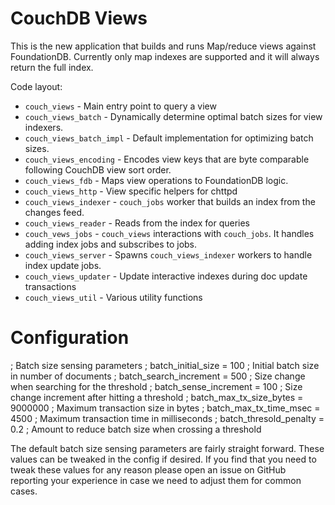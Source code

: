 CouchDB Views
=====

This is the new application that builds and runs Map/reduce views against FoundationDB.
Currently only map indexes are supported and it will always return the full index.

Code layout:

* `couch_views` - Main entry point to query a view
* `couch_views_batch` - Dynamically determine optimal batch sizes for view indexers.
* `couch_views_batch_impl` - Default implementation for optimizing batch sizes.
* `couch_views_encoding` - Encodes view keys that are byte comparable following CouchDB view sort order.
* `couch_views_fdb` - Maps view operations to FoundationDB logic.
* `couch_views_http` - View specific helpers for chttpd
* `couch_views_indexer` - `couch_jobs` worker that builds an index from the changes feed.
* `couch_views_reader` - Reads from the index for queries
* `couch_vews_jobs` - `couch_views` interactions with `couch_jobs`. It handles adding index jobs and subscribes to jobs.
* `couch_views_server` - Spawns `couch_views_indexer` workers to handle index update jobs.
* `couch_views_updater` - Update interactive indexes during doc update transactions
* `couch_views_util` - Various utility functions

# Configuration

; Batch size sensing parameters
; batch_initial_size = 100 ; Initial batch size in number of documents
; batch_search_increment = 500 ; Size change when searching for the threshold
; batch_sense_increment = 100 ; Size change increment after hitting a threshold
; batch_max_tx_size_bytes = 9000000 ; Maximum transaction size in bytes
; batch_max_tx_time_msec = 4500 ; Maximum transaction time in milliseconds
; batch_thresold_penalty = 0.2 ; Amount to reduce batch size when crossing a threshold

The default batch size sensing parameters are fairly straight forward. These
values can be tweaked in the config if desired. If you find that you need to
tweak these values for any reason please open an issue on GitHub reporting your
experience in case we need to adjust them for common cases.
